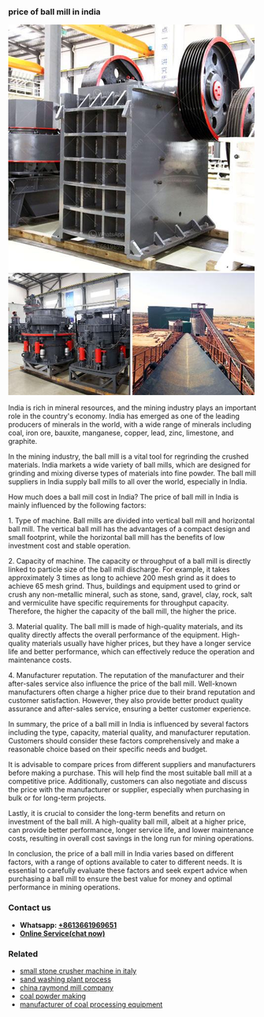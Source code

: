<h3>price of ball mill in india</h3><img src='1706753994.jpg' alt=''><p>India is rich in mineral resources, and the mining industry plays an important role in the country's economy. India has emerged as one of the leading producers of minerals in the world, with a wide range of minerals including coal, iron ore, bauxite, manganese, copper, lead, zinc, limestone, and graphite.</p><p>In the mining industry, the ball mill is a vital tool for regrinding the crushed materials. India markets a wide variety of ball mills, which are designed for grinding and mixing diverse types of materials into fine powder. The ball mill suppliers in India supply ball mills to all over the world, especially in India.</p><p>How much does a ball mill cost in India? The price of ball mill in India is mainly influenced by the following factors:</p><p>1. Type of machine. Ball mills are divided into vertical ball mill and horizontal ball mill. The vertical ball mill has the advantages of a compact design and small footprint, while the horizontal ball mill has the benefits of low investment cost and stable operation.</p><p>2. Capacity of machine. The capacity or throughput of a ball mill is directly linked to particle size of the ball mill discharge. For example, it takes approximately 3 times as long to achieve 200 mesh grind as it does to achieve 65 mesh grind. Thus, buildings and equipment used to grind or crush any non-metallic mineral, such as stone, sand, gravel, clay, rock, salt and vermiculite have specific requirements for throughput capacity. Therefore, the higher the capacity of the ball mill, the higher the price.</p><p>3. Material quality. The ball mill is made of high-quality materials, and its quality directly affects the overall performance of the equipment. High-quality materials usually have higher prices, but they have a longer service life and better performance, which can effectively reduce the operation and maintenance costs.</p><p>4. Manufacturer reputation. The reputation of the manufacturer and their after-sales service also influence the price of the ball mill. Well-known manufacturers often charge a higher price due to their brand reputation and customer satisfaction. However, they also provide better product quality assurance and after-sales service, ensuring a better customer experience.</p><p>In summary, the price of a ball mill in India is influenced by several factors including the type, capacity, material quality, and manufacturer reputation. Customers should consider these factors comprehensively and make a reasonable choice based on their specific needs and budget.</p><p>It is advisable to compare prices from different suppliers and manufacturers before making a purchase. This will help find the most suitable ball mill at a competitive price. Additionally, customers can also negotiate and discuss the price with the manufacturer or supplier, especially when purchasing in bulk or for long-term projects.</p><p>Lastly, it is crucial to consider the long-term benefits and return on investment of the ball mill. A high-quality ball mill, albeit at a higher price, can provide better performance, longer service life, and lower maintenance costs, resulting in overall cost savings in the long run for mining operations.</p><p>In conclusion, the price of a ball mill in India varies based on different factors, with a range of options available to cater to different needs. It is essential to carefully evaluate these factors and seek expert advice when purchasing a ball mill to ensure the best value for money and optimal performance in mining operations.</p><h3>Contact us</h3><ul><li><strong>Whatsapp:&nbsp;<a href="https://wa.me/8613661969651">+8613661969651</a></strong></li><li><a href="https://swt.shibang-china.com/?git&amp;zhl&amp;price of ball mill in india"><strong>Online Service(chat now)</strong></a></li></ul><h3>Related</h3><ul><li><a href='small stone crusher machine in italy.md'>small stone crusher machine in italy</a></li><li><a href='sand washing plant process.md'>sand washing plant process</a></li><li><a href='china raymond mill company.md'>china raymond mill company</a></li><li><a href='coal powder making.md'>coal powder making</a></li><li><a href='manufacturer of coal processing equipment.md'>manufacturer of coal processing equipment</a></li></ul>